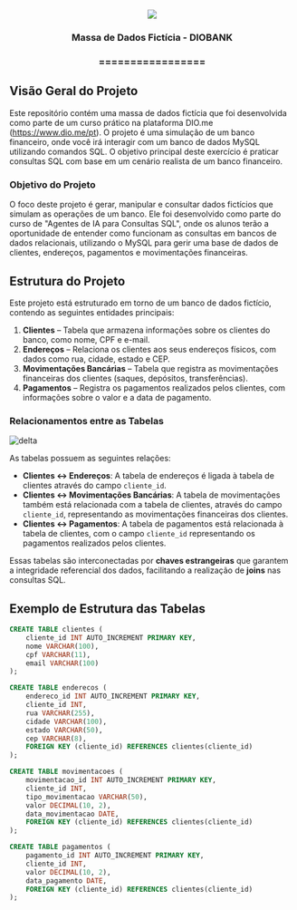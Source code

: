 <h1 align="center">
<img src="https://img.shields.io/static/v1?label=massa%20de%20massa%20POR&message=MAYCON%20BATESTIN&color=7159c1&style=flat-square&logo=ghost"/>

<h3> <p align="center">Massa de Dados Fictícia - DIOBANK </p> </h3>
<h3> <p align="center"> ================= </p> </h3>

## **Visão Geral do Projeto**

Este repositório contém uma massa de dados fictícia que foi desenvolvida como parte de um curso prático na plataforma DIO.me (https://www.dio.me/pt). O projeto é uma simulação de um banco financeiro, onde você irá interagir com um banco de dados MySQL utilizando comandos SQL. O objetivo principal deste exercício é praticar consultas SQL com base em um cenário realista de um banco financeiro.

### **Objetivo do Projeto**
O foco deste projeto é gerar, manipular e consultar dados fictícios que simulam as operações de um banco. Ele foi desenvolvido como parte do curso de "Agentes de IA para Consultas SQL", onde os alunos terão a oportunidade de entender como funcionam as consultas em bancos de dados relacionais, utilizando o MySQL para gerir uma base de dados de clientes, endereços, pagamentos e movimentações financeiras.

## **Estrutura do Projeto**

Este projeto está estruturado em torno de um banco de dados fictício, contendo as seguintes entidades principais:

1. **Clientes** – Tabela que armazena informações sobre os clientes do banco, como nome, CPF e e-mail.
2. **Endereços** – Relaciona os clientes aos seus endereços físicos, com dados como rua, cidade, estado e CEP.
3. **Movimentações Bancárias** – Tabela que registra as movimentações financeiras dos clientes (saques, depósitos, transferências).
4. **Pagamentos** – Registra os pagamentos realizados pelos clientes, com informações sobre o valor e a data de pagamento.

### **Relacionamentos entre as Tabelas**
![delta](SQL_GENAI/banco_de_dados/img/DER.png)


As tabelas possuem as seguintes relações:
- **Clientes ↔ Endereços**: A tabela de endereços é ligada à tabela de clientes através do campo `cliente_id`.
- **Clientes ↔ Movimentações Bancárias**: A tabela de movimentações também está relacionada com a tabela de clientes, através do campo `cliente_id`, representando as movimentações financeiras dos clientes.
- **Clientes ↔ Pagamentos**: A tabela de pagamentos está relacionada à tabela de clientes, com o campo `cliente_id` representando os pagamentos realizados pelos clientes.

Essas tabelas são interconectadas por **chaves estrangeiras** que garantem a integridade referencial dos dados, facilitando a realização de **joins** nas consultas SQL.

## **Exemplo de Estrutura das Tabelas**

```sql
CREATE TABLE clientes (
    cliente_id INT AUTO_INCREMENT PRIMARY KEY,
    nome VARCHAR(100),
    cpf VARCHAR(11),
    email VARCHAR(100)
);

CREATE TABLE enderecos (
    endereco_id INT AUTO_INCREMENT PRIMARY KEY,
    cliente_id INT,
    rua VARCHAR(255),
    cidade VARCHAR(100),
    estado VARCHAR(50),
    cep VARCHAR(8),
    FOREIGN KEY (cliente_id) REFERENCES clientes(cliente_id)
);

CREATE TABLE movimentacoes (
    movimentacao_id INT AUTO_INCREMENT PRIMARY KEY,
    cliente_id INT,
    tipo_movimentacao VARCHAR(50),
    valor DECIMAL(10, 2),
    data_movimentacao DATE,
    FOREIGN KEY (cliente_id) REFERENCES clientes(cliente_id)
);

CREATE TABLE pagamentos (
    pagamento_id INT AUTO_INCREMENT PRIMARY KEY,
    cliente_id INT,
    valor DECIMAL(10, 2),
    data_pagamento DATE,
    FOREIGN KEY (cliente_id) REFERENCES clientes(cliente_id)
);